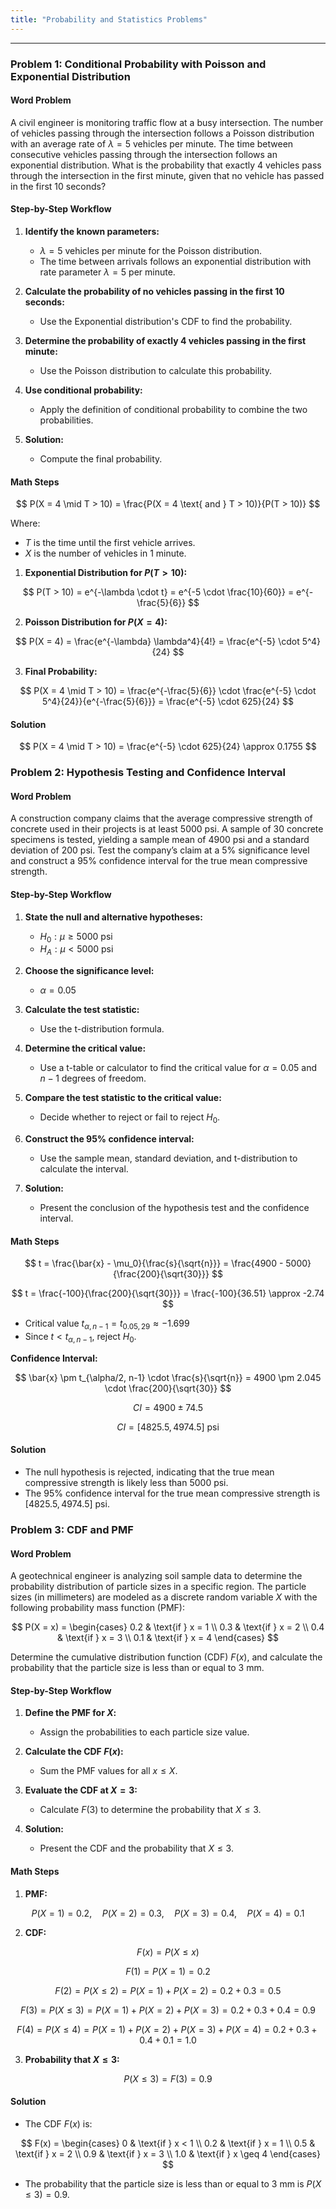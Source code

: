 ```yaml
---
title: "Probability and Statistics Problems"
---
```


<script type="text/x-mathjax-config">
  MathJax.Hub.Config({
    tex2jax: {inlineMath: [['$','$'], ['\\(','\\)']], displayMath: [['$$','$$'], ['\\[','\\]']]}
  });
</script>
<script type="text/javascript" async
  src="https://cdnjs.cloudflare.com/ajax/libs/mathjax/2.7.5/MathJax.js?config=TeX-MML-AM_CHTML">
</script>


---
### Problem 1: Conditional Probability with Poisson and Exponential Distribution

#### Word Problem
A civil engineer is monitoring traffic flow at a busy intersection. The number of vehicles passing through the intersection follows a Poisson distribution with an average rate of $\lambda = 5$ vehicles per minute. The time between consecutive vehicles passing through the intersection follows an exponential distribution. What is the probability that exactly 4 vehicles pass through the intersection in the first minute, given that no vehicle has passed in the first 10 seconds?

#### Step-by-Step Workflow
1. **Identify the known parameters:**
   - $\lambda = 5$ vehicles per minute for the Poisson distribution.
   - The time between arrivals follows an exponential distribution with rate parameter $\lambda = 5$ per minute.

2. **Calculate the probability of no vehicles passing in the first 10 seconds:**
   - Use the Exponential distribution's CDF to find the probability.

3. **Determine the probability of exactly 4 vehicles passing in the first minute:**
   - Use the Poisson distribution to calculate this probability.

4. **Use conditional probability:**
   - Apply the definition of conditional probability to combine the two probabilities.

5. **Solution:**
   - Compute the final probability.

#### Math Steps

$$
P(X = 4 \mid T > 10) = \frac{P(X = 4 \text{ and } T > 10)}{P(T > 10)}
$$

Where:
- $T$ is the time until the first vehicle arrives.
- $X$ is the number of vehicles in 1 minute.

1. **Exponential Distribution for $P(T > 10)$:**

$$
P(T > 10) = e^{-\lambda \cdot t} = e^{-5 \cdot \frac{10}{60}} = e^{-\frac{5}{6}}
$$

2. **Poisson Distribution for $P(X = 4)$:**

$$
P(X = 4) = \frac{e^{-\lambda} \lambda^4}{4!} = \frac{e^{-5} \cdot 5^4}{24}
$$

3. **Final Probability:**

$$
P(X = 4 \mid T > 10) = \frac{e^{-\frac{5}{6}} \cdot \frac{e^{-5} \cdot 5^4}{24}}{e^{-\frac{5}{6}}} = \frac{e^{-5} \cdot 625}{24}
$$

#### Solution

$$
P(X = 4 \mid T > 10) = \frac{e^{-5} \cdot 625}{24} \approx 0.1755
$$

### Problem 2: Hypothesis Testing and Confidence Interval

#### Word Problem
A construction company claims that the average compressive strength of concrete used in their projects is at least 5000 psi. A sample of 30 concrete specimens is tested, yielding a sample mean of 4900 psi and a standard deviation of 200 psi. Test the company’s claim at a 5% significance level and construct a 95% confidence interval for the true mean compressive strength.

#### Step-by-Step Workflow
1. **State the null and alternative hypotheses:**
   - $H_0: \mu \geq 5000$ psi
   - $H_A: \mu < 5000$ psi

2. **Choose the significance level:**
   - $\alpha = 0.05$

3. **Calculate the test statistic:**
   - Use the t-distribution formula.

4. **Determine the critical value:**
   - Use a t-table or calculator to find the critical value for $\alpha = 0.05$ and $n-1$ degrees of freedom.

5. **Compare the test statistic to the critical value:**
   - Decide whether to reject or fail to reject $H_0$.

6. **Construct the 95% confidence interval:**
   - Use the sample mean, standard deviation, and t-distribution to calculate the interval.

7. **Solution:**
   - Present the conclusion of the hypothesis test and the confidence interval.

#### Math Steps

$$
t = \frac{\bar{x} - \mu_0}{\frac{s}{\sqrt{n}}} = \frac{4900 - 5000}{\frac{200}{\sqrt{30}}}
$$

$$
t = \frac{-100}{\frac{200}{\sqrt{30}}} = \frac{-100}{36.51} \approx -2.74
$$

- Critical value $t_{\alpha, n-1} = t_{0.05, 29} \approx -1.699$
- Since $t < t_{\alpha, n-1}$, reject $H_0$.

**Confidence Interval:**

$$
\bar{x} \pm t_{\alpha/2, n-1} \cdot \frac{s}{\sqrt{n}} = 4900 \pm 2.045 \cdot \frac{200}{\sqrt{30}}
$$

$$
CI = 4900 \pm 74.5
$$

$$
CI = [4825.5, 4974.5] \text{ psi}
$$

#### Solution
- The null hypothesis is rejected, indicating that the true mean compressive strength is likely less than 5000 psi.
- The 95% confidence interval for the true mean compressive strength is $[4825.5, 4974.5]$ psi.

### Problem 3: CDF and PMF

#### Word Problem
A geotechnical engineer is analyzing soil sample data to determine the probability distribution of particle sizes in a specific region. The particle sizes (in millimeters) are modeled as a discrete random variable $X$ with the following probability mass function (PMF):

$$
P(X = x) = \begin{cases} 
0.2 & \text{if } x = 1 \\
0.3 & \text{if } x = 2 \\
0.4 & \text{if } x = 3 \\
0.1 & \text{if } x = 4 
\end{cases}
$$

Determine the cumulative distribution function (CDF) $F(x)$, and calculate the probability that the particle size is less than or equal to 3 mm.

#### Step-by-Step Workflow
1. **Define the PMF for $X$:**
   - Assign the probabilities to each particle size value.

2. **Calculate the CDF $F(x)$:**
   - Sum the PMF values for all $x \leq X$.

3. **Evaluate the CDF at $X = 3$:**
   - Calculate $F(3)$ to determine the probability that $X \leq 3$.

4. **Solution:**
   - Present the CDF and the probability that $X \leq 3$.

#### Math Steps

1. **PMF:**

$$
P(X = 1) = 0.2, \quad P(X = 2) = 0.3, \quad P(X = 3) = 0.4, \quad P(X = 4) = 0.1
$$

2. **CDF:**

$$
F(x) = P(X \leq x)
$$

$$
F(1) = P(X = 1) = 0.2
$$

$$
F(2) = P(X \leq 2) = P(X = 1) + P(X = 2) = 0.2 + 0.3 = 0.5
$$

$$
F(3) = P(X \leq 3) = P(X = 1) + P(X = 2) + P(X = 3) = 0.2 + 0.3 + 0.4 = 0.9
$$

$$
F(4) = P(X \leq 4) = P(X = 1) + P(X = 2) + P(X = 3) + P(X = 4) = 0.2 + 0.3 + 0.4 + 0.1 = 1.0
$$

3. **Probability that $X \leq 3$:**

$$
P(X \leq 3) = F(3) = 0.9
$$

#### Solution
- The CDF $F(x)$ is:

$$
F(x) = \begin{cases} 
0 & \text{if } x < 1 \\
0.2 & \text{if } x = 1 \\
0.5 & \text{if } x = 2 \\
0.9 & \text{if } x = 3 \\
1.0 & \text{if } x \geq 4 
\end{cases}
$$

- The probability that the particle size is less than or equal to 3 mm is $P(X \leq 3) = 0.9$.

